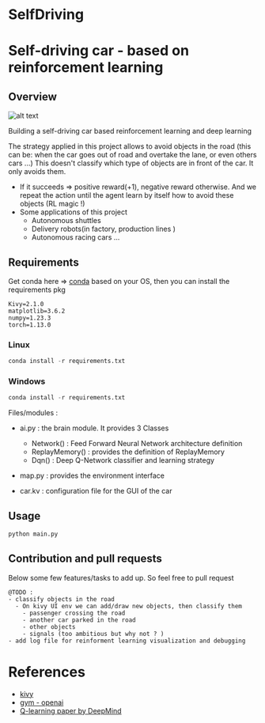 # SelfDriving
# Self-driving car - based on reinforcement learning
## Overview


![alt text](https://github.com/afondiel/my-lab/blob/master/automotive/self-driving-cars/project/self-driving-car-rl-a-z/tools/doc/first-render-of-the-map.png?raw=true )

Building a self-driving car based reinforcement learning and deep learning

The strategy applied in this project allows to avoid objects in the road (this can be: when the car goes out of road and overtake the lane, or even others cars ...)
This doesn't classify which type of objects are in front of the car. It only avoids them.

- If it succeeds => positive reward(+1), negative reward otherwise. And we repeat the action  until the agent learn by itself how to avoid these objects (RL magic !) 
- Some applications of this project
    - Autonomous shuttles
    - Delivery robots(in factory, production lines )
    - Autonomous racing cars ...

## Requirements
<!-- conda install pytorch==0.3.1 -c pytorch -->

Get conda here => [conda](https://github.com/conda/conda) based on your OS, then you can install the requirements pkg
```
Kivy=2.1.0
matplotlib=3.6.2
numpy=1.23.3
torch=1.13.0
``` 
### Linux 

```python
conda install -r requirements.txt
```
### Windows

```python
conda install -r requirements.txt
```

Files/modules : 
- ai.py : the brain module. It provides 3 Classes
    - Network() : Feed Forward Neural Network architecture definition
    - ReplayMemory() : provides the definition of ReplayMemory
    - Dqn() : Deep Q-Network classifier and learning strategy

- map.py : provides the environment interface
- car.kv : configuration file for the GUI of the car 

## Usage

```python 
python main.py
```

## Contribution and pull requests

Below some few features/tasks to add up. So feel free to pull request

    @TODO :
    - classify objects in the road 
      - On kivy UI env we can add/draw new objects, then classify them 
        - passenger crossing the road
        - another car parked in the road
        - other objects
        - signals (too ambitious but why not ? )
    - add log file for reinforment learning visualization and debugging


# References

- [kivy](https://kivy.org/)
- [gym - openai](https://www.gymlibrary.dev/)
- [Q-learning paper by DeepMind](https://github.com/afondiel/research-notes/blob/85aab4aaac6321ea01fc3e0ac9c1869c3a089593/ai/research-papers/Playing-Atari-with-Deep-Reinforcement-Learning-deepmind-19-dec-2013.pdf)

